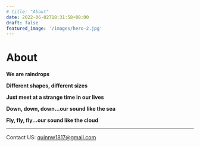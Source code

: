 ```yaml
---
# title: "About"
date: 2022-06-02T18:31:58+08:00
draft: false
featured_image: '/images/hero-2.jpg'
---
```


# About

**We are raindrops**

**Different shapes, different sizes**

**Just meet at a strange time in our lives**

**Down, down, down...our sound like the sea**

**Fly, fly, fly...our sound like the cloud**



--------

Contact US: quinnw1817@gmail.com